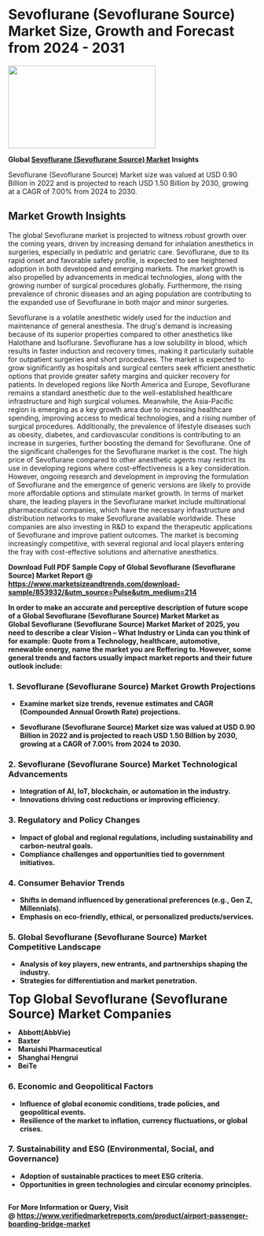 <H1>Sevoflurane (Sevoflurane Source) Market Size, Growth and Forecast from 2024 - 2031</H1><img class="aligncenter size-medium wp-image-584254" src="https://thirdeyenews.in/wp-content/uploads/2024/09/Global-Market-Research-300x168.jpeg" alt="" width="300" height="168" /><p><strong>Global&nbsp;<a href="https://www.marketsizeandtrends.com/download-sample/853932/&amp;utm_source=Pulse&amp;utm_medium=214">Sevoflurane (Sevoflurane Source) Market</a> Insights</strong></p><p>Sevoflurane (Sevoflurane Source) Market size was valued at USD 0.90 Billion in 2022 and is projected to reach USD 1.50 Billion by 2030, growing at a CAGR of 7.00% from 2024 to 2030.</p><p><h2>Market Growth Insights</h2> <p>The global Sevoflurane market is projected to witness robust growth over the coming years, driven by increasing demand for inhalation anesthetics in surgeries, especially in pediatric and geriatric care. Sevoflurane, due to its rapid onset and favorable safety profile, is expected to see heightened adoption in both developed and emerging markets. The market growth is also propelled by advancements in medical technologies, along with the growing number of surgical procedures globally. Furthermore, the rising prevalence of chronic diseases and an aging population are contributing to the expanded use of Sevoflurane in both major and minor surgeries.</p> <p><strong></strong></p> <p>Sevoflurane is a volatile anesthetic widely used for the induction and maintenance of general anesthesia. The drug's demand is increasing because of its superior properties compared to other anesthetics like Halothane and Isoflurane. Sevoflurane has a low solubility in blood, which results in faster induction and recovery times, making it particularly suitable for outpatient surgeries and short procedures. The market is expected to grow significantly as hospitals and surgical centers seek efficient anesthetic options that provide greater safety margins and quicker recovery for patients. In developed regions like North America and Europe, Sevoflurane remains a standard anesthetic due to the well-established healthcare infrastructure and high surgical volumes. Meanwhile, the Asia-Pacific region is emerging as a key growth area due to increasing healthcare spending, improving access to medical technologies, and a rising number of surgical procedures. Additionally, the prevalence of lifestyle diseases such as obesity, diabetes, and cardiovascular conditions is contributing to an increase in surgeries, further boosting the demand for Sevoflurane. One of the significant challenges for the Sevoflurane market is the cost. The high price of Sevoflurane compared to other anesthetic agents may restrict its use in developing regions where cost-effectiveness is a key consideration. However, ongoing research and development in improving the formulation of Sevoflurane and the emergence of generic versions are likely to provide more affordable options and stimulate market growth. In terms of market share, the leading players in the Sevoflurane market include multinational pharmaceutical companies, which have the necessary infrastructure and distribution networks to make Sevoflurane available worldwide. These companies are also investing in R&D to expand the therapeutic applications of Sevoflurane and improve patient outcomes. The market is becoming increasingly competitive, with several regional and local players entering the fray with cost-effective solutions and alternative anesthetics.</p> <p><strong></p><p><span class=""><strong>Download Full PDF Sample Copy of Global Sevoflurane (Sevoflurane Source) Market Report</strong> @ <a href="https://www.marketsizeandtrends.com/download-sample/853932/&amp;utm_source=Pulse&amp;utm_medium=214" target="_blank">https://www.marketsizeandtrends.com/download-sample/853932/&amp;utm_source=Pulse&amp;utm_medium=214</a></span></p><p>In order to make an accurate and perceptive description of future scope of a Global&nbsp;Sevoflurane (Sevoflurane Source) Market Market as Global&nbsp;Sevoflurane (Sevoflurane Source) Market Market of 2025, you need to describe a clear Vision &ndash; What Industry or Linda can you think of for example: Quote from a Technology, healthcare, automotive, renewable energy, name the market you are Reffering to. However, some general trends and factors usually impact market reports and their future outlook include:</p><h3>1.&nbsp;<strong>Sevoflurane (Sevoflurane Source) Market Growth Projections</strong></h3><ul><li>Examine market size trends, revenue estimates and CAGR (Compounded Annual Growth Rate) projections.</li><li><p>Sevoflurane (Sevoflurane Source) Market size was valued at USD 0.90 Billion in 2022 and is projected to reach USD 1.50 Billion by 2030, growing at a CAGR of 7.00% from 2024 to 2030.</p></li></ul><h3>2.&nbsp;<strong>Sevoflurane (Sevoflurane Source) Market Technological Advancements</strong></h3><ul><li>Integration of AI, IoT, blockchain, or automation in the industry.</li><li>Innovations driving cost reductions or improving efficiency.</li></ul><h3>3.&nbsp;<strong>Regulatory and Policy Changes</strong></h3><ul><li>Impact of global and regional regulations, including sustainability and carbon-neutral goals.</li><li>Compliance challenges and opportunities tied to government initiatives.</li></ul><h3>4.&nbsp;<strong>Consumer Behavior Trends</strong></h3><ul><li>Shifts in demand influenced by generational preferences (e.g., Gen Z, Millennials).</li><li>Emphasis on eco-friendly, ethical, or personalized products/services.</li></ul><h3>5.&nbsp;<strong>Global Sevoflurane (Sevoflurane Source) Market Competitive Landscape</strong></h3><ul><li>Analysis of key players, new entrants, and partnerships shaping the industry.</li><li>Strategies for differentiation and market penetration.</li></ul><p data-pm-slice="1 1 []"><span style="color: inherit; font-family: inherit; font-size: 25px;">Top Global Sevoflurane (Sevoflurane Source) Market Companies</span></p><div class="" data-test-id=""><p><li> Abbott(AbbVie)</li><li> Baxter</li><li> Maruishi Pharmaceutical</li><li> Shanghai Hengrui</li><li> BeiTe</li></p></div><h3>6.&nbsp;<strong>Economic and Geopolitical Factors</strong></h3><ul><li>Influence of global economic conditions, trade policies, and geopolitical events.</li><li>Resilience of the market to inflation, currency fluctuations, or global crises.</li></ul><h3>7.&nbsp;<strong>Sustainability and ESG (Environmental, Social, and Governance)</strong></h3><ul><li>Adoption of sustainable practices to meet ESG criteria.</li><li>Opportunities in green technologies and circular economy principles.</li></ul><h2><strong style="font-size: 14px;">For More Information or Query, Visit @&nbsp;</strong><a style="background-color: #ffffff; font-size: 14px;" href="https://www.marketsizeandtrends.com/report/sevoflurane-sevoflurane-source-market/" target="_blank">https://www.verifiedmarketreports.com/product/airport-passenger-boarding-bridge-market</a></h2>
